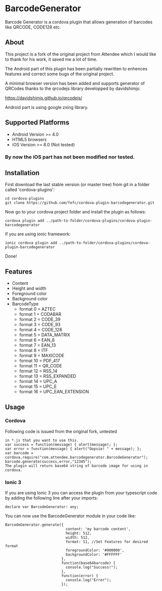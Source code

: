 # BarcodeGenerator
Barcode Generator is a cordova plugin that allows generation of barcodes like QRCODE, CODE128 etc.

## About
This project is a fork of the original project from Attendee which I would like to thank for his work, it saved me a lot of time.

The Android part of this plugin has been partially rewritten to enhences features and correct some bugs of the original project.

A minimal browser version has been added and supports generator of QRCodes thanks to the qrcodejs library developped by davidshimjs:

https://davidshimjs.github.io/qrcodejs/

Android part is using google zxing library.

## Supported Platforms

* Android Version >= 4.0
* HTML5 browsers
* iOS Version >= 8.0 (Not tested)

### By now the iOS part has not been modified nor tested.

## Installation
First download the last stable version (or master tree) from git in a folder called 'cordova-plugins':
``````
cd cordova-plugins
git clone https://github.com/fefc/cordova-plugin-barcodegenerator.git
``````
Now go to your cordova project folder and install the plugin as follows:
``````
cordova plugin add ../path-to-folder/cordova-plugins/cordova-plugin-barcodegenerator
``````
If you are using ionic framework:
``````
ionic cordova plugin add ../path-to-folder/cordova-plugins/cordova-plugin-barcodegenerator
``````
Done!

## Features
* Content
* Height and width
* Foreground color
* Background color
* BarcodeType
  * format  0 = AZTEC
  * format  1 = CODABAR
  * format  2 = CODE_39
  * format  3 = CODE_93
  * format  4 = CODE_128
  * format  5 = DATA_MATRIX
  * format  6 = EAN_8
  * format  7 = EAN_13
  * format  8 = ITF
  * format  9 = MAXICODE
  * format 10 = PDF_417
  * format 11 = QR_CODE
  * format 12 = RSS_14
  * format 13 = RSS_EXPANDED
  * format 14 = UPC_A
  * format 15 = UPC_E
  * format 16 = UPC_EAN_EXTENSION
  
## Usage
### Cordova
Following code is issued from the original fork, untested
``````
in *.js that you want to use this.
var success = function(message) { alert(message); };
var error = function(message) { alert("Oopsie! " + message); };
var barcode = cordova.require("com.attendee.barcodegenerator.BarcodeGenerator");
barcode.generate(success,error,"12345");
The plugin will return base64 string of barcode image for using in cordova.
``````
### Ionic 3
If you are using Ionic 3 you can access the plugin from your typescript code by adding the following line after your imports:
``````
declare var BarcodeGenerator: any;
``````
You can now use the BarcodeGenerator module in your code like:
``````
BarcodeGenerator.generate({
                            content: 'my barcode content',
                            height: 512,
                            width: 512,
                            format: 11, //Set Features for desired format
                            foregroundColor: '#000000',
                            backgroundColor: '#FFFFFF'
                          },
                          function(base64barcode) {
                            console.log("Success!");
                          },
                          function(error) {
                            console.log("Error");
                          });
``````
